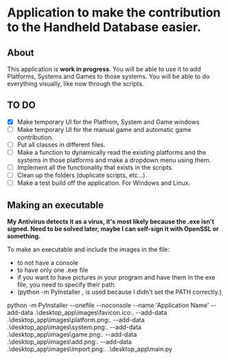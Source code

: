 # Application to make the contribution to the Handheld Database easier.

## About
This application is **work in progress**. You will be able to use it to add Platforms, Systems and Games to those systems. You will be able to do everything visually, like now through the scripts.

## TO DO
- [x] Make temporary UI for the Platfrom, System and Game windows
- [ ] Make temporary UI for the manual game and automatic game contribution.
- [ ] Put all classes in different files.
- [ ] Make a function to dynamically read the existing platforms and the systems in those platforms and make a dropdown menu using them.
- [ ] Implement all the functionality that exists in the scripts.
- [ ] Clean up the folders (duplicate scripts, etc...).
- [ ] Make a test build off the application. For Windows and Linux.

## Making an executable

**My Antivirus detects it as a virus, it's most likely because the .exe isn't signed. Need to be solved later, maybe I can self-sign it with OpenSSL or something.**

To make an executable and include the images in the file:
- to not have a console
- to have only one .exe file
- if you want to have pictures in your program and have them in the exe file, you need to specify their path.
- (python -m PyInstaller , is used because I didn't set the PATH correctly.)

python -m PyInstaller --onefile --noconsole --name 'Application Name' --add-data .\desktop_app\images\favicon.ico:. --add-data .\desktop_app\images\platform.png:. --add-data .\desktop_app\images\system.png:. --add-data .\desktop_app\images\game.png:. --add-data .\desktop_app\images\add.png:. --add-data .\desktop_app\images\import.png:. .\desktop_app\main.py


